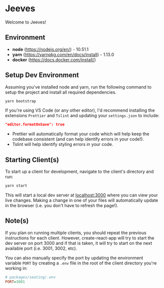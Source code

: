 # Jeeves
Welcome to Jeeves!

## Environment
+ **node** (https://nodejs.org/en/) - 10.51.1
+ **yarn** (https://yarnpkg.com/en/docs/install) - 1.13.0
+ **docker** (https://docs.docker.com/install/)

## Setup Dev Environment
Assuming you've installed node and yarn, run the following command to setup the project and install all required dependencies.

```bash
yarn bootstrap
```

If you're using VS Code (or any other editor), I'd recommend installing the extensions `Prettier` and `Tslint` and updating your `settings.json` to include:
```json
"editor.formatOnSave": true
```
- Prettier will automatically format your code which will help keep the codebase consistent (and can help identify errors in your code!).
- Tslint will help identify styling errors in your code.

## Starting Client(s)
To start up a client for development, navigate to the client's directory and run:
```bash
yarn start
```

This will start a local dev server at [localhost:3000](http://localhost:3000) where you can view your live changes. Making a change in one of your files will automatically update in the browser (i.e. you don't have to refresh the page!).

## Note(s)
If you plan on running multiple clients, you should repeat the previous instructions for each client. However, create-react-app will try to start the dev server on port 3000 and if that is taken, it will try to start on the next available port (i.e. 3001, 3002, etc).

You can also manually specify the port by updating the environment variable `PORT` by creating a `.env` file in the root of the client directory you're working in:
```ini
# packages/seating/.env
PORT=3001
```
